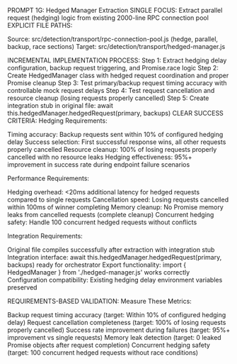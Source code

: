 PROMPT 1G: Hedged Manager Extraction
SINGLE FOCUS: Extract parallel request (hedging) logic from existing 2000-line RPC connection pool
EXPLICIT FILE PATHS:

Source: src/detection/transport/rpc-connection-pool.js (hedge, parallel, backup, race sections)
Target: src/detection/transport/hedged-manager.js

INCREMENTAL IMPLEMENTATION PROCESS:
Step 1: Extract hedging delay configuration, backup request triggering, and Promise.race logic
Step 2: Create HedgedManager class with hedged request coordination and proper Promise cleanup
Step 3: Test primary/backup request timing accuracy with controllable mock request delays
Step 4: Test request cancellation and resource cleanup (losing requests properly cancelled)
Step 5: Create integration stub in original file: await this.hedgedManager.hedgedRequest(primary, backups)
CLEAR SUCCESS CRITERIA:
Hedging Requirements:

Timing accuracy: Backup requests sent within 10% of configured hedging delay
Success selection: First successful response wins, all other requests properly cancelled
Resource cleanup: 100% of losing requests properly cancelled with no resource leaks
Hedging effectiveness: 95%+ improvement in success rate during endpoint failure scenarios

Performance Requirements:

Hedging overhead: <20ms additional latency for hedged requests compared to single requests
Cancellation speed: Losing requests cancelled within 100ms of winner completing
Memory cleanup: No Promise memory leaks from cancelled requests (complete cleanup)
Concurrent hedging safety: Handle 100 concurrent hedged requests without conflicts

Integration Requirements:

Original file compiles successfully after extraction with integration stub
Integration interface: await this.hedgedManager.hedgedRequest(primary, backups) ready for orchestrator
Export functionality: import { HedgedManager } from './hedged-manager.js' works correctly
Configuration compatibility: Existing hedging delay environment variables preserved

REQUIREMENTS-BASED VALIDATION:
Measure These Metrics:

Backup request timing accuracy (target: Within 10% of configured hedging delay)
Request cancellation completeness (target: 100% of losing requests properly cancelled)
Success rate improvement during failures (target: 95%+ improvement vs single requests)
Memory leak detection (target: 0 leaked Promise objects after request completion)
Concurrent hedging safety (target: 100 concurrent hedged requests without race conditions)